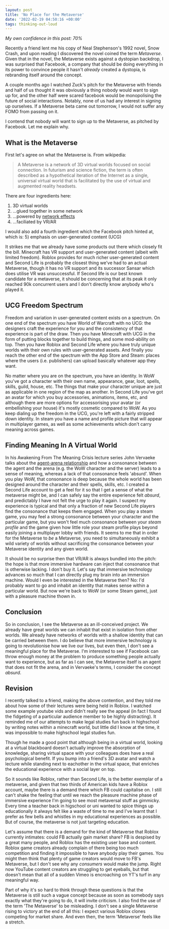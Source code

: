 ```yaml
---
layout: post
title: 'No Place for the Metaverse'
date: '2022-02-19 04:50:16 +00:00'
tags: thinking-out-loud
---
```


_My own confidence in this post: 70%_

Recently a friend lent me his copy of Neal Stephenson's 1992 novel, Snow Crash, and upon reading I discovered the novel coined the term _Metaverse_. Given that in the novel, the Metaverse exists against a dystopian backdrop, I was surprised that Facebook, a company that should be doing everything in its power to convince people it hasn't _already_ created a dystopia, is rebranding itself around the concept.

A couple months ago I watched Zuck's pitch for the Metaverse with friends and half of us thought it was obviously a thing nobody would want to sign up for, and the other half were scared facebook would be monopolising the future of social interactions. Notably, none of us had any interest in signing up ourselves. If a Metaverse beta came out tomorrow, I would not suffer any FOMO from passing on it.

I contend that nobody will want to sign up to the Metaverse, as pitched by Facebook. Let me explain why.

## What is the Metaverse

First let's agree on what the Metaverse is. From wikipedia:

> A Metaverse is a network of 3D virtual worlds focused on social connection. In futurism and science fiction, the term is often described as a hypothetical iteration of the Internet as a single, universal virtual world that is facilitated by the use of virtual and augmented reality headsets.

There are four ingredients here:

1. 3D virtual worlds
2. ...glued together in some network
3. ...powered by [network effects](https://en.wikipedia.org/wiki/Network_effect)
4. ...faciliated by VR/AR

I would also add a fourth ingredient which the Facebook pitch hinted at, which is: 5) emphasis on user-generated content (UCG)

It strikes me that we already have some products out there which closely fit the bill. Minecraft has VR support and user-generated content (albeit with limited freedom). Roblox provides for much richer user-generated content and Second Life is probably the closest thing we've had to an actual Metaverse, though it has no VR support and its successor Sansar which does utilise VR was unsuccessful. If Second life is our best known candidate for a metaverse, it should be concerning that at its peak it only reached 90k concurrent users and I don't directly know anybody who's played it.

## UCG Freedom Spectrum

Freedom and variation in user-generated content exists on a spectrum. On one end of the spectrum you have World of Warcraft with no UCG: the designers craft the experience for you and the consistency of that experience is part of the draw. Then you have Minecraft with UCG in the form of putting blocks together to build things, and some mod-ability on top. Then you have Roblox and Second Life where you have truly unique worlds with their own rules with user-generated assets. And finally you reach the other end of the spectrum with the App Store and Steam: places where the users (i.e. publishers) can upload basically whatever app they want.

No matter where you are on the spectrum, you have an identity. In WoW you've got a character with their own name, appearance, gear, loot, spells, skills, guild, house, etc. The things that make your character unique are just as applicable in one region of the map as another. In Second Life you've got an avatar for which you buy accessories, animations, items, etc, and although there are more options for accessorising your avatar (or embellishing your house) it's mostly cosmetic compared to WoW. As you keep dialing up the freedom in the UCG, you're left with a fairly stripped down identity. In steam you have a name and profile picture that will appear in multiplayer games, as well as some achievements which don't carry meaning across games.

## Finding Meaning In A Virtual World

In his Awakening From The Meaning Crisis lecture series John Vervaeke talks about the [agent-arena relationship](https://www.youtube.com/watch?v=yy47YzvGniQ&t=1765s&ab_channel=JohnVervaeke) and how a consonance between the agent and the arena (e.g. the WoW character and the server) leads to a sense of meaning, whereas a lack of that consonance feels 'absurd'. When you play WoW, that consonance is deep because the whole world has been designed around the character and their spells, skills, etc. I created a Second Life account to get a feel for it so that I get a sense of what the metaverse might be, and I can safely say the entire experience felt _absurd_, and predictably I have not felt the urge to play it again. I suspect my experience is typical and that only a fraction of new Second Life players find the consonance that keeps them engaged. When you play a steam game, you may feel a strong consonance between your character and the particular game, but you won't feel much consonance between your _steam profile_ and the game given how little role your steam profile plays beyond easily joining a multiplayer lobby with friends. It seems to me that in order for the Metaverse to _be_ a Metaverse, you need to simultaneously exhibit a wild variety of worlds without sacrificing the consonance between your Metaverse identity and any given world.

It should be no surprise then that VR/AR is always bundled into the pitch: the hope is that more immersive hardware can inject that consonance that is otherwise lacking. I don't buy it. Let's say that immersive technology advances so much that I can directly plug my brain into an immersion machine. Would I even be interested in the Metaverse then? No: I'd probably want to go and inhabit an identity that makes sense within a particular world. But now we're back to WoW (or some Steam game), just with a pleasure machine thown in.

## Conclusion

So in conclusion, I see the Metaverse as an ill-conceived project. We already have great worlds we can inhabit that exist in isolation from other worlds. We already have networks of worlds with a shallow identity that can be carried between them. I do believe that more immersive technology is going to revolutionise how we live our lives, but even then, I don't see a meaningful place for the Metaverse. I'm interested to see if Facebook can throw enough money at the problem to produce something people actually want to experience, but as far as I can see, the Metaverse itself is an agent that does not fit the arena, and in Vervaeke's terms, I consider the concept _absurd_.

## Revision

I recently talked to a friend, making the above contention, and they told me about how some of their lectures were being held in Roblox. I watched some example youtube vids and didn't really see the appeal (in fact I found the fidgeting of a particular audience member to be highly distracting). It reminded me of our attempts to make legal studies fun back in highschool by writing notes within a minecraft world, but little did I know at the time, it was impossible to make highschool legal studies fun.

Though he made a good point that although being in a virtual world, looking at a virtual blackboard doesn't actually improve the absorption of knowledge, sharing virtual space with your colleagues does have a real psychological benefit. If you bump into a friend's 3D avatar and watch a lecture while standing next to eachother in the virtual space, that enriches the educational experience with a social layer on top.

So it sounds like Roblox, rather than Second Life, is the better exemplar of a metaverse, and given that two thirds of American kids have a Roblox account, maybe there is a demand there which FB could capitalise on. I still can't shake the feeling that until we reach the pleasure machine phase of immersive experience I'm going to see most metaversal stuff as gimmicky. Every time a teacher back in higschool or uni wanted to spice things up educationally it always felt like a waste of time to me and I've learnt that I prefer as few bells and whistles in my educational experiences as possible. But of course, the metaverse is not just targeting education.

Let's assume that there is a demand for the kind of Metaverse that Roblox currently intimates: could FB actually gain market share? FB is despised by a great many people, and Roblox has the existing user base and content. Roblox game creators already complain of there being too much competition and finding it impossible to have anybody play their games. You might then think that plenty of game creators would move to FB's Metaverse, but I don't see why any _consumers_ would make the jump. Right now YouTube content creators are struggling to get eyeballs, but that doesn't mean that all of a sudden Vimeo is encroaching on YT's turf in any meaningful way.

Part of why it's so hard to think through these questions is that the Metaverse is still such a vague concept because as soon as somebody says exactly what they're going to do, it will invite criticism. I also find the use of the term 'The Metaverse' to be misleading. I don't see a single Metaverse rising to victory at the end of all this: I expect various Roblox clones competing for market share. And even then, the term 'Metaverse' feels like a stretch.

